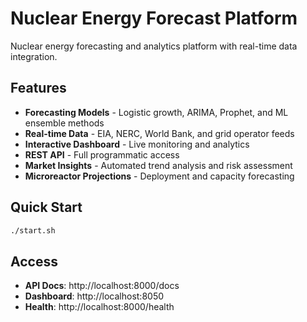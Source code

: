 # Nuclear Energy Forecast Platform

Nuclear energy forecasting and analytics platform with real-time data integration.

## Features

- **Forecasting Models** - Logistic growth, ARIMA, Prophet, and ML ensemble methods
- **Real-time Data** - EIA, NERC, World Bank, and grid operator feeds
- **Interactive Dashboard** - Live monitoring and analytics
- **REST API** - Full programmatic access
- **Market Insights** - Automated trend analysis and risk assessment
- **Microreactor Projections** - Deployment and capacity forecasting

## Quick Start

```bash
./start.sh
```

## Access

- **API Docs**: http://localhost:8000/docs
- **Dashboard**: http://localhost:8050
- **Health**: http://localhost:8000/health